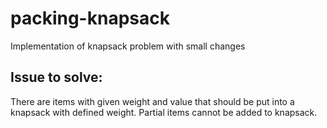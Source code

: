 # packing-knapsack

Implementation of knapsack problem with small changes

## Issue to solve:

There are items with given weight and value that should be put into a knapsack with defined weight. Partial items cannot be added to knapsack.
